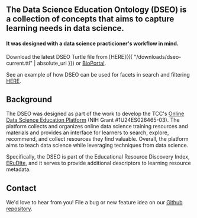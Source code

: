## The Data Science Education Ontology (DSEO) is a collection of concepts that aims to capture learning needs in data science. 

#### It was designed with a data science practicioner's workflow in mind.

Download the latest DSEO Turtle file from [HERE]({{ "/downloads/dseo-current.ttl" | absolute_url }}) or [BioPortal](https://bioportal.bioontology.org/ontologies/DSEO).

See an example of how DSEO can be used for facets in search and filtering [HERE](https://bigdatau.ini.usc.edu/search?query=machine+learning).

## Background
The DSEO was designed as part of the work to develop the 
TCC's [Online Data Science Education Platform](https://bigdatau.ini.usc.edu/)
(NIH Grant #1U24ES026465-03). The platform collects and organizes online data science 
training resources and materials and provides an interface for learners to search, 
explore, recommend, and collect resources they find valuable. Overall, the platform
aims to teach data science while leveraging techniques from data science.

Specifically, the DSEO is part of the Educational Resource Discovery Index, [ERuDIte](https://bigdatau.ini.usc.edu/about_erudite), 
and it serves to provide additional descriptors to learning resource metadata.

## Contact
We'd love to hear from you! File a bug or new feature idea on our 
[Github repository](https://github.com/bioint/DSEO/issues). 